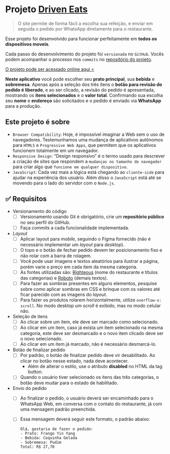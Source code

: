 # **Projeto [Driven Eats](https://lucasnerism.github.io/projeto3-driveneats/)**

> O site permite de forma fácil a escolha sua refeição, e enviar em seguida o pedido por WhatsApp diretamente para o restaurante.
> 

Esse projeto foi desenvolvido para funcionar perfeitamente em **todos os dispositivos moveis**.

Cada passo do desenvolvimento do projeto foi `versionada` no `GitHub`. Vocês podem acompanhar o processo nos `commits` no [repositório do projeto](https://github.com/lucasnerism/projeto3-driveneats).

[O projeto pode ser acessado online aqui <](https://lucasnerism.github.io/projeto3-driveneats/)

**Neste aplicativo** você pode escolher seu **prato principal**, sua **bebida** e **sobremesa**. Apenas após a seleção dos três itens o **botão para revisão do pedido é liberado**, e ao ser clicado, a revisão do pedido é apresentada, mostrando os **itens selecionados** e o **valor total**.
Confirmando sua escolha seu **nome** e **endereço** são solicitados e o pedido é enviado via **WhatsApp** para a produção.

## Este projeto é sobre

- `Browser Compatibility`: Hoje, é impossível imaginar a Web sem o uso de navegadores. Testemunhamos uma mudança de aplicativos autônomos para `HTML5` e `Progressive Web Apps`, que permitem que os aplicativos funcionem totalmente em um navegador.
- `Responsive Design`: “Design responsivo” é o termo usado para descrever a criação de sites que respondem a `mudanças no tamanho do navegador` para criar algo que `funcione em qualquer dispositivo`.
- `JavaScript`: Cada vez mais a lógica está chegando ao `cliente-side` para ajudar na experiência dos usuário. Além disso o `JavaScript` está até se movendo para o lado do servidor com o `Node.js`.

## ✅ Requisitos

- Versionamento do código
    - [ ]  Versionamento usando Git é obrigatório, crie um **repositório público** no seu perfil do GitHub.
    - [ ]  Faça *commits* a cada funcionalidade implementada.
- *Layout*
    - [ ]  Aplicar layout para *mobile*, seguindo o Figma fornecido (não é necessário implementar um *layout* para *desktop*).
    - [ ]  O topo e o botão de fechar pedido devem ter posicionamento fixo e não rolar com a barra de rolagem.
    - [ ]  Você pode usar imagens e textos aleatórios para ilustrar a página, porém varie o preço em cada item da mesma categoria.
    - [ ]  As fontes utilizadas são: [Righteous](https://fonts.google.com/specimen/Righteous) (nome do restaurante e títulos das categorias) e [Roboto](https://fonts.google.com/specimen/Roboto) (demais textos).
    - [ ]  Para fazer as sombras presentes em alguns elementos, pesquise sobre como aplicar sombras em CSS e brinque com os valores até ficar parecido com as imagens do *layout*.
    - [ ]  Para fazer os produtos rolarem horizontalmente, utilize `overflow-x: scroll`. No modo desktop um *scroll* é exibido, mas no modo celular não.
- Seleção de itens
    - [ ]  Ao clicar sobre um item, ele deve ser marcado como selecionado.
    - [ ]  Ao clicar em um item, caso já exista um item selecionado na mesma categoria, este deve ser desmarcado e o novo item clicado deve ser o novo selecionado.
    - [ ]  Ao clicar em um item já marcado, não é necessário desmarcá-lo.
- Botão de finalizar pedido
    - [ ]  Por padrão, o botão de finalizar pedido deve vir desabilitado. Ao clicar no botão nesse estado, nada deve acontecer.
        - Além de alterar o estilo, use o atributo **disabled** no HTML da tag button.
    - [ ]  Quando o usuário tiver selecionado os itens das três categorias, o botão deve mudar para o estado de habilitado.
- Envio do pedido
    - [ ]  Ao finalizar o pedido, o usuário deverá ser encaminhado para o WhatsApp Web, em conversa com o contato do restaurante, já com uma mensagem padrão preenchida.
    - [ ]  Essa mensagem deverá seguir este formato, o padrão abaixo:
        
        ```
        Olá, gostaria de fazer o pedido:
        - Prato: Frango Yin Yang
        - Bebida: Coquinha Gelada
        - Sobremesa: Pudim
        Total: R$ 27,70
        ```

